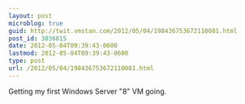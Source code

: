 ```yaml
---
layout: post
microblog: true
guid: http://twit.vmstan.com/2012/05/04/198436753672110081.html
post_id: 3036815
date: 2012-05-04T09:39:43-0600
lastmod: 2012-05-04T09:39:43-0600
type: post
url: /2012/05/04/198436753672110081.html
---
```

Getting my first Windows Server "8" VM going.
